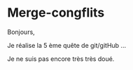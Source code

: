 # Merge-congflits

Bonjours, 

Je réalise la 5 ème quête de git/gitHub ...

Je ne suis pas encore très très doué. 

